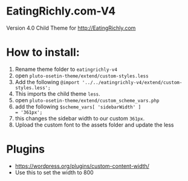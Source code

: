 # EatingRichly.com-V4
Version 4.0 Child Theme for http://EatingRichly.com

# How to install:
1. Rename theme folder to `eatingrichly-v4`
1. open `pluto-osetin-theme/extend/custom-styles.less`
 1. Add the following `@import '../../eatingrichly-v4/extend/custom-styles.less';`
 1. This imports the child theme `less`.
1. open `pluto-osetin-theme/extend/custom_scheme_vars.php`
 1. add the following `$scheme_vars[ 'sidebarWidth' ]                    = '361px';`
 1. this changes the sidebar width to our custom `361px`.
2. Upload the custom font to the assets folder and update the less 
 

# Plugins
- https://wordpress.org/plugins/custom-content-width/
 - Use this to set the width to 800
